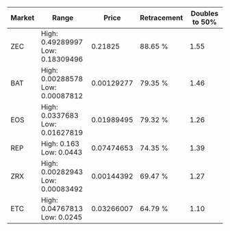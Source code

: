 | Market | Range | Price| Retracement | Doubles to 50% |
| --- | --- | --- | --- | --- |
| ZEC | High: 0.49289997<br />Low: 0.18309496 | 0.21825 | 88.65 % | 1.55 |
| BAT | High: 0.00288578<br />Low: 0.00087812 | 0.00129277 | 79.35 % | 1.46 |
| EOS | High: 0.0337683<br />Low: 0.01627819 | 0.01989495 | 79.32 % | 1.26 |
| REP | High: 0.163<br />Low: 0.0443 | 0.07474653 | 74.35 % | 1.39 |
| ZRX | High: 0.00282943<br />Low: 0.00083492 | 0.00144392 | 69.47 % | 1.27 |
| ETC | High: 0.04767813<br />Low: 0.0245 | 0.03266007 | 64.79 % | 1.10 |

